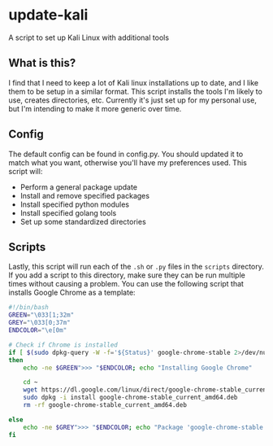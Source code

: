 # update-kali
A script to set up Kali Linux with additional tools

## What is this?
I find that I need to keep a lot of Kali linux installations up to date, and I like them to be setup in a similar format. This script installs the tools I'm likely to use, creates directories, etc. Currently it's just set up for my personal use, but I'm intending to make it more generic over time.

## Config
The default config can be found in config.py. You should updated it to match what you want, otherwise you'll have my preferences used. This script will:

* Perform a general package update
* Install and remove specified packages
* Install specified python modules
* Install specified golang tools
* Set up some standardized directories

## Scripts
Lastly, this script will run each of the `.sh` or `.py` files in the `scripts` directory. If you add a script to this directory, make sure they can be run multiple times without causing a problem. You can use the following script that installs Google Chrome as a template:

``` sh
#!/bin/bash
GREEN="\033[1;32m"
GREY="\033[0;37m"
ENDCOLOR="\e[0m"

# Check if Chrome is installed
if [ $(sudo dpkg-query -W -f='${Status}' google-chrome-stable 2>/dev/null | grep -c "ok installed") -eq 0 ]
then
    echo -ne $GREEN">>> "$ENDCOLOR; echo "Installing Google Chrome"

    cd ~
    wget https://dl.google.com/linux/direct/google-chrome-stable_current_amd64.deb
    sudo dpkg -i install google-chrome-stable_current_amd64.deb
    rm -rf google-chrome-stable_current_amd64.deb

else
    echo -ne $GREY">>> "$ENDCOLOR; echo "Package 'google-chrome-stable' already installed"
fi
```

